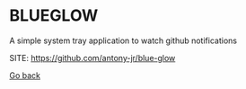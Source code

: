 # BLUEGLOW
 
 A simple system tray application to watch github notifications
 
 SITE: https://github.com/antony-jr/blue-glow

 [Go back](https://portable-linux-apps.github.io/apps.html)
